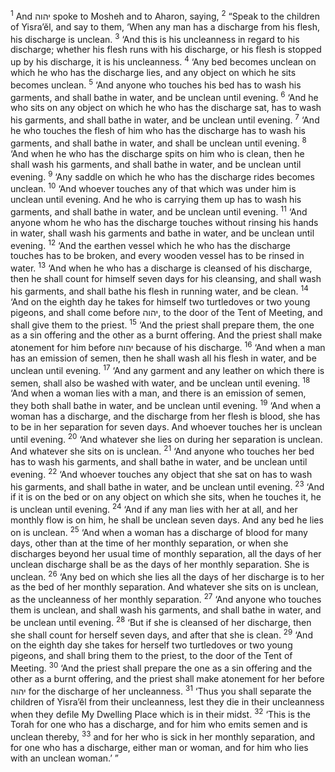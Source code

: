 <sup>1</sup> And יהוה spoke to Mosheh and to Aharon, saying,
<sup>2</sup> “Speak to the children of Yisra’ĕl, and say to them, ‘When any man has a discharge from his flesh, his discharge is unclean.
<sup>3</sup> ‘And this is his uncleanness in regard to his discharge; whether his flesh runs with his discharge, or his flesh is stopped up by his discharge, it is his uncleanness.
<sup>4</sup> ‘Any bed becomes unclean on which he who has the discharge lies, and any object on which he sits becomes unclean.
<sup>5</sup> ‘And anyone who touches his bed has to wash his garments, and shall bathe in water, and be unclean until evening.
<sup>6</sup> ‘And he who sits on any object on which he who has the discharge sat, has to wash his garments, and shall bathe in water, and be unclean until evening.
<sup>7</sup> ‘And he who touches the flesh of him who has the discharge has to wash his garments, and shall bathe in water, and shall be unclean until evening.
<sup>8</sup> ‘And when he who has the discharge spits on him who is clean, then he shall wash his garments, and shall bathe in water, and be unclean until evening.
<sup>9</sup> ‘Any saddle on which he who has the discharge rides becomes unclean.
<sup>10</sup> ‘And whoever touches any of that which was under him is unclean until evening. And he who is carrying them up has to wash his garments, and shall bathe in water, and be unclean until evening.
<sup>11</sup> ‘And anyone whom he who has the discharge touches without rinsing his hands in water, shall wash his garments and bathe in water, and be unclean until evening.
<sup>12</sup> ‘And the earthen vessel which he who has the discharge touches has to be broken, and every wooden vessel has to be rinsed in water.
<sup>13</sup> ‘And when he who has a discharge is cleansed of his discharge, then he shall count for himself seven days for his cleansing, and shall wash his garments, and shall bathe his flesh in running water, and be clean.
<sup>14</sup> ‘And on the eighth day he takes for himself two turtledoves or two young pigeons, and shall come before יהוה, to the door of the Tent of Meeting, and shall give them to the priest.
<sup>15</sup> ‘And the priest shall prepare them, the one as a sin offering and the other as a burnt offering. And the priest shall make atonement for him before יהוה because of his discharge.
<sup>16</sup> ‘And when a man has an emission of semen, then he shall wash all his flesh in water, and be unclean until evening.
<sup>17</sup> ‘And any garment and any leather on which there is semen, shall also be washed with water, and be unclean until evening.
<sup>18</sup> ‘And when a woman lies with a man, and there is an emission of semen, they both shall bathe in water, and be unclean until evening.
<sup>19</sup> ‘And when a woman has a discharge, and the discharge from her flesh is blood, she has to be in her separation for seven days. And whoever touches her is unclean until evening.
<sup>20</sup> ‘And whatever she lies on during her separation is unclean. And whatever she sits on is unclean.
<sup>21</sup> ‘And anyone who touches her bed has to wash his garments, and shall bathe in water, and be unclean until evening.
<sup>22</sup> ‘And whoever touches any object that she sat on has to wash his garments, and shall bathe in water, and be unclean until evening.
<sup>23</sup> ‘And if it is on the bed or on any object on which she sits, when he touches it, he is unclean until evening.
<sup>24</sup> ‘And if any man lies with her at all, and her monthly flow is on him, he shall be unclean seven days. And any bed he lies on is unclean.
<sup>25</sup> ‘And when a woman has a discharge of blood for many days, other than at the time of her monthly separation, or when she discharges beyond her usual time of monthly separation, all the days of her unclean discharge shall be as the days of her monthly separation. She is unclean.
<sup>26</sup> ‘Any bed on which she lies all the days of her discharge is to her as the bed of her monthly separation. And whatever she sits on is unclean, as the uncleanness of her monthly separation.
<sup>27</sup> ‘And anyone who touches them is unclean, and shall wash his garments, and shall bathe in water, and be unclean until evening.
<sup>28</sup> ‘But if she is cleansed of her discharge, then she shall count for herself seven days, and after that she is clean.
<sup>29</sup> ‘And on the eighth day she takes for herself two turtledoves or two young pigeons, and shall bring them to the priest, to the door of the Tent of Meeting.
<sup>30</sup> ‘And the priest shall prepare the one as a sin offering and the other as a burnt offering, and the priest shall make atonement for her before יהוה for the discharge of her uncleanness.
<sup>31</sup> ‘Thus you shall separate the children of Yisra’ĕl from their uncleanness, lest they die in their uncleanness when they defile My Dwelling Place which is in their midst.
<sup>32</sup> ‘This is the Torah for one who has a discharge, and for him who emits semen and is unclean thereby,
<sup>33</sup> and for her who is sick in her monthly separation, and for one who has a discharge, either man or woman, and for him who lies with an unclean woman.’ ”
